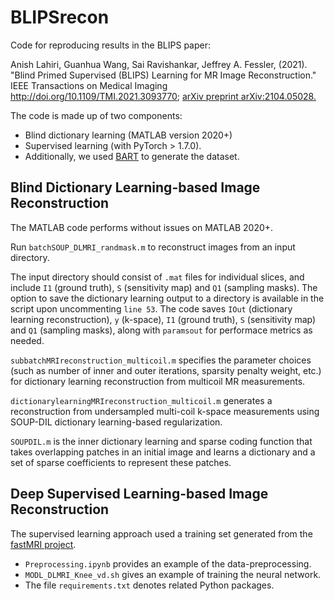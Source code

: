 # BLIPSrecon
Code for reproducing results in the BLIPS paper:

Anish Lahiri, Guanhua Wang, Sai Ravishankar, Jeffrey A. Fessler, (2021).
"Blind Primed Supervised (BLIPS) Learning  for MR Image Reconstruction."
IEEE Transactions on Medical Imaging
http://doi.org/10.1109/TMI.2021.3093770;
[arXiv preprint arXiv:2104.05028.](https://arxiv.org/abs/2104.05028)

The code is made up of two components: 
* Blind dictionary learning (MATLAB version 2020+)
* Supervised learning (with PyTorch > 1.7.0).
* Additionally, we used [BART](https://mrirecon.github.io/bart/) to generate the dataset.


## Blind Dictionary Learning-based Image Reconstruction
The MATLAB code performs without issues on MATLAB 2020+.

Run `batchSOUP_DLMRI_randmask.m` to reconstruct images from an input directory.

The input directory should consist of `.mat` files for individual slices,
and include `I1` (ground truth), `S` (sensitivity map) and `Q1` (sampling masks).
The option to save the dictionary learning output to a directory
is available in the script upon uncommenting `line 53`.
The code saves
`IOut` (dictionary learning reconstruction),
`y` (k-space),
`I1` (ground truth), `S` (sensitivity map) and `Q1` (sampling masks),
along with `paramsout` for performace metrics as needed.

`subbatchMRIreconstruction_multicoil.m` 
specifies the parameter choices
(such as number of inner and outer iterations, sparsity penalty weight, etc.)
for dictionary learning reconstruction from multicoil MR measurements.

`dictionarylearningMRIreconstruction_multicoil.m`
generates a reconstruction from undersampled multi-coil k-space measurements
using SOUP-DIL dictionary learning-based regularization.

`SOUPDIL.m` is the inner dictionary learning and sparse coding function
that takes overlapping patches in an initial image
and learns a dictionary and a set of sparse coefficients to represent these patches.


## Deep Supervised Learning-based Image Reconstruction

The supervised learning approach used a training set generated from the
[fastMRI project](https://fastmri.org/).
* `Preprocessing.ipynb` provides an example of the data-preprocessing.
* `MODL_DLMRI_Knee_vd.sh` gives an example of training the neural network.
* The file `requirements.txt` denotes related Python packages.
